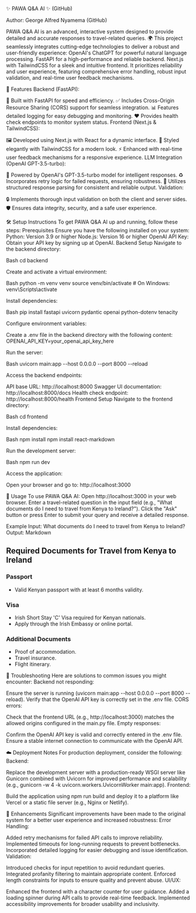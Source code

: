✨ PAWA Q&A AI ✨ (GitHub)


Author: George Alfred Nyamema (GitHub)

PAWA Q&A AI is an advanced, interactive system designed to provide detailed and accurate responses to travel-related queries. 🌍 This project seamlessly integrates cutting-edge technologies to deliver a robust and user-friendly experience:
OpenAI's ChatGPT for powerful natural language processing.
FastAPI for a high-performance and reliable backend.
Next.js with TailwindCSS for a sleek and intuitive frontend.
It prioritizes reliability and user experience, featuring comprehensive error handling, robust input validation, and real-time user feedback mechanisms.

🌟 Features
Backend (FastAPI):


🚀 Built with FastAPI for speed and efficiency.
✅ Includes Cross-Origin Resource Sharing (CORS) support for seamless integration.
📊 Features detailed logging for easy debugging and monitoring.
❤️ Provides health check endpoints to monitor system status.
Frontend (Next.js & TailwindCSS):


🖼️ Developed using Next.js with React for a dynamic interface.
🎨 Styled elegantly with TailwindCSS for a modern look.
⚡ Enhanced with real-time user feedback mechanisms for a responsive experience.
LLM Integration (OpenAI GPT-3.5-turbo):


🧠 Powered by OpenAI's GPT-3.5-turbo model for intelligent responses.
♻️ Incorporates retry logic for failed requests, ensuring robustness.
📝 Utilizes structured response parsing for consistent and reliable output.
Validation:


🔒 Implements thorough input validation on both the client and server sides.
🛡️ Ensures data integrity, security, and a safe user experience.

🛠️ Setup Instructions
To get PAWA Q&A AI up and running, follow these steps:
Prerequisites
Ensure you have the following installed on your system:
Python: Version 3.9 or higher
Node.js: Version 16 or higher
OpenAI API Key: Obtain your API key by signing up at OpenAI.
Backend Setup
Navigate to the backend directory:


Bash
cd backend




Create and activate a virtual environment:


Bash
python -m venv venv
source venv/bin/activate  # On Windows: venv\Scripts\activate




Install dependencies:


Bash
pip install fastapi uvicorn pydantic openai python-dotenv tenacity




Configure environment variables:


Create a .env file in the backend directory with the following content:
OPENAI_API_KEY=your_openai_api_key_here




Run the server:


Bash
uvicorn main:app --host 0.0.0.0 --port 8000 --reload




Access the backend endpoints:


API base URL: http://localhost:8000
Swagger UI documentation: http://localhost:8000/docs
Health check endpoint: http://localhost:8000/health
Frontend Setup
Navigate to the frontend directory:


Bash
cd frontend




Install dependencies:


Bash
npm install
npm install react-markdown




Run the development server:


Bash
npm run dev




Access the application:


Open your browser and go to: http://localhost:3000

🚀 Usage
To use PAWA Q&A AI:
Open http://localhost:3000 in your web browser.
Enter a travel-related question in the input field (e.g., "What documents do I need to travel from Kenya to Ireland?").
Click the "Ask" button or press Enter to submit your query and receive a detailed response.


Example
Input:
What documents do I need to travel from Kenya to Ireland?
Output:
Markdown
## Required Documents for Travel from Kenya to Ireland

### Passport
- Valid Kenyan passport with at least 6 months validity.

### Visa
- Irish Short Stay 'C' Visa required for Kenyan nationals.
- Apply through the Irish Embassy or online portal.

### Additional Documents
- Proof of accommodation.
- Travel insurance.
- Flight itinerary.



🐛 Troubleshooting
Here are solutions to common issues you might encounter:
Backend not responding:


Ensure the server is running (uvicorn main:app --host 0.0.0.0 --port 8000 --reload).
Verify that the OpenAI API key is correctly set in the .env file.
CORS errors:


Check that the frontend URL (e.g., http://localhost:3000) matches the allowed origins configured in the main.py file.
Empty responses:


Confirm the OpenAI API key is valid and correctly entered in the .env file.
Ensure a stable internet connection to communicate with the OpenAI API.

☁️ Deployment Notes
For production deployment, consider the following:
Backend:


Replace the development server with a production-ready WSGI server like Gunicorn combined with Uvicorn for improved performance and scalability (e.g., gunicorn -w 4 -k uvicorn.workers.UvicornWorker main:app).
Frontend:


Build the application using npm run build and deploy it to a platform like Vercel or a static file server (e.g., Nginx or Netlify).

🌟 Enhancements
Significant improvements have been made to the original system for a better user experience and increased robustness:
Error Handling:


Added retry mechanisms for failed API calls to improve reliability.
Implemented timeouts for long-running requests to prevent bottlenecks.
Incorporated detailed logging for easier debugging and issue identification.
Validation:


Introduced checks for input repetition to avoid redundant queries.
Integrated profanity filtering to maintain appropriate content.
Enforced length constraints for inputs to ensure quality and prevent abuse.
UI/UX:


Enhanced the frontend with a character counter for user guidance.
Added a loading spinner during API calls to provide real-time feedback.
Implemented accessibility improvements for broader usability and inclusivity.


